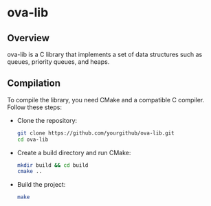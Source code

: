 # ova-lib

## Overview
ova-lib is a C library that implements a set of data structures such as queues, priority queues, and heaps.

## Compilation
To compile the library, you need CMake and a compatible C compiler. Follow these steps:
- Clone the repository:
  ```bash
  git clone https://github.com/yourgithub/ova-lib.git
  cd ova-lib
  ```
- Create a build directory and run CMake:
  ```bash
  mkdir build && cd build
  cmake ..
  ```
- Build the project:
  ```bash
  make
  ```


